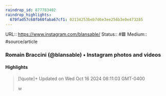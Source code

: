```yaml
---
raindrop_id: 877783402
raindrop_highlights:
  670fad57c68fb60faba67cf1: 02134253beb7d6e3ee256b3e0e473285
---
```


URL:: https://www.instagram.com/blansable/
Status:: #🟥
Medium:: #source/article


### Romain Braccini (@blansable) • Instagram photos and videos



#### Highlights

> [!quote]+ Updated on Wed Oct 16 2024 08:11:03 GMT-0400
>
> w
